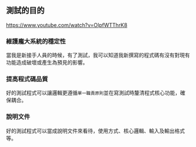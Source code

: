 ## 測試的目的
https://www.youtube.com/watch?v=OIpfWTThrK8

### 維護龐大系統的穩定性
當我是新接手人員的時候，有了測試，我可以知道我新撰寫的程式碼有沒有對現有功能造成破壞或產生為預見的影響。

### 提高程式碼品質
好的測試程式可以讓邏輯更遵循`單一職責原則`並在寫測試時釐清程式核心功能，確保耦合。

### 說明文件
好的測試程式可以當成說明文件來看待，使用方式、核心邏輯、輸入及輸出格式等。
